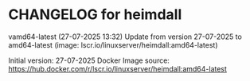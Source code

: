CHANGELOG for heimdall
===================
vamd64-latest (27-07-2025 13:32)
    Update from version 27-07-2025 to amd64-latest (image: lscr.io/linuxserver/heimdall:amd64-latest)


Initial version: 27-07-2025
Docker Image source: https://hub.docker.com/r/lscr.io/linuxserver/heimdall:amd64-latest

